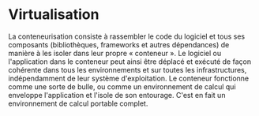 # Virtualisation 


La conteneurisation consiste à rassembler le code du logiciel et tous ses composants (bibliothèques, frameworks et autres dépendances) de manière à les isoler dans leur propre 
« conteneur ».
Le logiciel ou l'application dans le conteneur peut ainsi être déplacé et exécuté de façon cohérente dans tous les environnements et sur toutes les infrastructures, 
indépendamment de leur système d'exploitation. Le conteneur fonctionne comme une sorte de bulle, ou comme un environnement de calcul qui enveloppe l'application et 
l'isole de son entourage. C'est en fait un environnement de calcul portable complet.
